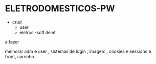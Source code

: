 # ELETRODOMESTICOS-PW

- crud 
  - user
  - eletros
-soft delet


a fazer 

melhorar adm e user , sistemas de login , imagem , cookies e sessions e front, carrinho.
